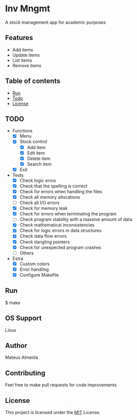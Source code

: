 # Inv Mngmt

A stock management app for academic purposes

## Features

- Add items
- Update items
- List items
- Remove items

## Table of contents

- [Run](#run)
- [Todo](#todo)
- [License](#license)

## TODO

- Functions
  - [x] Menu
  - [x] Stock control
  	- [x] Add item
  	- [x] Edit item
  	- [x] Delete item
  	- [x] Search item
  - [x] Exit

- Tests
  - [x] Check logic erros
  - [x] Check that the spelling is correct
  - [x] Check for errors when handling the files
  - [x] Check all memory allocations
  - [ ] Check all I/O errors
  - [x] Check for memory leak
  - [x] Check for errors when terminating the program
  - [ ] Check program stability with a massive amount of data
  - [x] Check mathematical inconsistencies
  - [x] Check for logic errors in data structures
  - [x] Check data flow errors
  - [x] Check dangling pointers
  - [x] Check for unexpected program crashes
  - [ ] Others

- Extra
  - [x] Custom colors
  - [x] Error handling
  - [x] Configure Makefile

## Run

$ make

## OS Support

Linux

## Author

Mateus Almeida

## Contributing

Feel free to make pull requests for code improvements

## License

This project is licensed under the [MIT](https://github.com/imsouza/inv-mngmt/blob/main/LICENSE) License.




